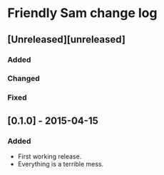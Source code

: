 # Friendly Sam change log

## [Unreleased][unreleased]
### Added

### Changed

### Fixed


## [0.1.0] - 2015-04-15
### Added
- First working release.
- Everything is a terrible mess.
